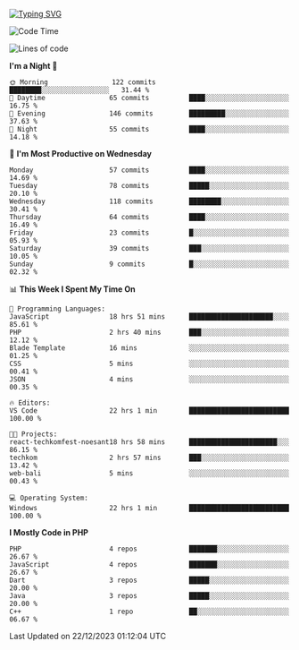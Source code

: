 [![Typing SVG](https://readme-typing-svg.herokuapp.com?font=Fira+Code&pause=1000&color=F7F7F7&random=false&width=435&lines=Hi+%F0%9F%91%8B%2C+I'm+Rafiu+Sidqi;I+Love+React+%F0%9F%98%8D)](https://git.io/typing-svg)
<!--START_SECTION:waka-->
![Code Time](http://img.shields.io/badge/Code%20Time-30%20hrs%2016%20mins-blue)

![Lines of code](https://img.shields.io/badge/From%20Hello%20World%20I%27ve%20Written-252.7%20thousand%20lines%20of%20code-blue)

**I'm a Night 🦉** 

```text
🌞 Morning                122 commits         ████████░░░░░░░░░░░░░░░░░   31.44 % 
🌆 Daytime                65 commits          ████░░░░░░░░░░░░░░░░░░░░░   16.75 % 
🌃 Evening                146 commits         █████████░░░░░░░░░░░░░░░░   37.63 % 
🌙 Night                  55 commits          ████░░░░░░░░░░░░░░░░░░░░░   14.18 % 
```
📅 **I'm Most Productive on Wednesday** 

```text
Monday                   57 commits          ████░░░░░░░░░░░░░░░░░░░░░   14.69 % 
Tuesday                  78 commits          █████░░░░░░░░░░░░░░░░░░░░   20.10 % 
Wednesday                118 commits         ████████░░░░░░░░░░░░░░░░░   30.41 % 
Thursday                 64 commits          ████░░░░░░░░░░░░░░░░░░░░░   16.49 % 
Friday                   23 commits          █░░░░░░░░░░░░░░░░░░░░░░░░   05.93 % 
Saturday                 39 commits          ███░░░░░░░░░░░░░░░░░░░░░░   10.05 % 
Sunday                   9 commits           █░░░░░░░░░░░░░░░░░░░░░░░░   02.32 % 
```


📊 **This Week I Spent My Time On** 

```text
💬 Programming Languages: 
JavaScript               18 hrs 51 mins      █████████████████████░░░░   85.61 % 
PHP                      2 hrs 40 mins       ███░░░░░░░░░░░░░░░░░░░░░░   12.12 % 
Blade Template           16 mins             ░░░░░░░░░░░░░░░░░░░░░░░░░   01.25 % 
CSS                      5 mins              ░░░░░░░░░░░░░░░░░░░░░░░░░   00.41 % 
JSON                     4 mins              ░░░░░░░░░░░░░░░░░░░░░░░░░   00.35 % 

🔥 Editors: 
VS Code                  22 hrs 1 min        █████████████████████████   100.00 % 

🐱‍💻 Projects: 
react-techkomfest-noesant18 hrs 58 mins      ██████████████████████░░░   86.15 % 
techkom                  2 hrs 57 mins       ███░░░░░░░░░░░░░░░░░░░░░░   13.42 % 
web-bali                 5 mins              ░░░░░░░░░░░░░░░░░░░░░░░░░   00.43 % 

💻 Operating System: 
Windows                  22 hrs 1 min        █████████████████████████   100.00 % 
```

**I Mostly Code in PHP** 

```text
PHP                      4 repos             ███████░░░░░░░░░░░░░░░░░░   26.67 % 
JavaScript               4 repos             ███████░░░░░░░░░░░░░░░░░░   26.67 % 
Dart                     3 repos             █████░░░░░░░░░░░░░░░░░░░░   20.00 % 
Java                     3 repos             █████░░░░░░░░░░░░░░░░░░░░   20.00 % 
C++                      1 repo              ██░░░░░░░░░░░░░░░░░░░░░░░   06.67 % 
```




 Last Updated on 22/12/2023 01:12:04 UTC
<!--END_SECTION:waka-->
